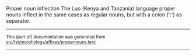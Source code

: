 Proper noun inflection
The Luo (Kenya and Tanzania) language proper nouns inflect in the same cases as regular
nouns, but with a colon (':') as separator.

* * *

<small>This (part of) documentation was generated from [src/fst/morphology/affixes/propernouns.lexc](https://github.com/giellalt/lang-luo/blob/main/src/fst/morphology/affixes/propernouns.lexc)</small>

---

